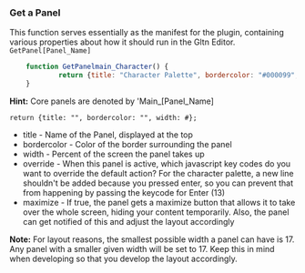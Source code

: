 ### Get a Panel
This function serves essentially as the manifest for the plugin, containing various properties about how it should run in the Gltn Editor.
`GetPanel[Panel_Name]`

```Javascript
    function GetPanelmain_Character() {
            return {title: "Character Palette", bordercolor: "#000099", width: 25, override:[13]};
    }
```

**Hint:**
Core panels are denoted by 'Main_[Panel_Name]

`return {title: "", bordercolor: "", width: #};`

* title - Name of the Panel, displayed at the top
* bordercolor - Color of the border surrounding the panel
* width - Percent of the screen the panel takes up
* override - When this panel is active, which javascript key codes do you want to override the default action? For the character palette, a new line shouldn't be added because you pressed enter, so you can prevent that from happening by passing the keycode for Enter (13)
* maximize - If true, the panel gets a maximize button that allows it to take over the whole screen, hiding your content temporarily. Also, the panel can get notified of this and adjust the layout accordingly

**Note:** For layout reasons, the smallest possible width a panel can have is 17. Any panel with a smaller given width will be set to 17. Keep this in mind when developing so that you develop the layout accordingly.
